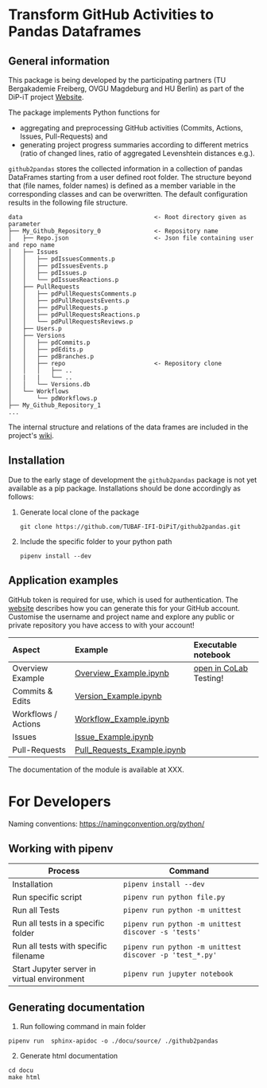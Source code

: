 # Transform GitHub Activities to Pandas Dataframes

## General information

This package is being developed by the participating partners (TU Bergakademie Freiberg, OVGU Magdeburg and HU Berlin) as part of the DiP-iT project [Website](http://dip-it.ovgu.de/).

The package implements Python functions for 
+ aggregating and preprocessing GitHub activities (Commits, Actions, Issues, Pull-Requests) and 
+ generating project progress summaries according to different metrics (ratio of changed lines, ratio of aggregated Levenshtein distances e.g.).

`github2pandas` stores the collected information in a collection of pandas DataFrames starting from a user defined root folder. The structure beyond that (file names, folder names) is defined as a member variable in the corresponding classes and can be overwritten. The default configuration results in the following file structure.

```
data                                     <- Root directory given as parameter
├── My_Github_Repository_0               <- Repository name
│   ├── Repo.json                        <- Json file containing user and repo name
│   ├── Issues
│   │   ├── pdIssuesComments.p
│   │   ├── pdIssuesEvents.p
│   │   ├── pdIssues.p
│   │   └── pdIssuesReactions.p
│   ├── PullRequests
│   │   ├── pdPullRequestsComments.p
│   │   ├── pdPullRequestsEvents.p
│   │   ├── pdPullRequests.p
│   │   ├── pdPullRequestsReactions.p
│   │   └── pdPullRequestsReviews.p
│   ├── Users.p
│   ├── Versions
│   │   ├── pdCommits.p
│   │   ├── pdEdits.p
│   │   ├── pdBranches.p
│   │   ├── repo                         <- Repository clone
│   │   │   ├── ..
│   |   |   └── ..
│   │   └── Versions.db
│   └── Workflows
│       └── pdWorkflows.p
├── My_Github_Repository_1
...
```
The internal structure and relations of the data frames are included in the project's [wiki](https://github.com/TUBAF-IFI-DiPiT/github2pandas/wiki).

## Installation

Due to the early stage of development the `github2pandas` package is not yet available as a pip package. Installations should be done accordingly as follows:

1. Generate local clone of the package
    ```
    git clone https://github.com/TUBAF-IFI-DiPiT/github2pandas.git
    ```
2. Include the specific folder to your python path 
    ```
    pipenv install --dev
    ```

## Application examples 

GitHub token is required for use, which is used for authentication. The [website](https://docs.github.com/en/github/authenticating-to-github/creating-a-personal-access-token) describes how you can generate this for your GitHub account. Customise the username and project name and explore any public or private repository you have access to with your account!

| Aspect              | Example                                                                                                                        | Executable notebook | 
|:------------------- |:------------------------------------------------------------------------------------------------------------------------------ |:------------------- |
| Overview Example    | [Overview_Example.ipynb](https://github.com/TUBAF-IFI-DiPiT/github2pandas/blob/main/notebooks/Overview_Example.ipynb)          | [open in CoLab](https://colab.research.google.com/github/TUBAF-IFI-DiPiT/github2pandas/blob/main/notebooks/Overview_Example.ipynb)  Testing!  |
| Commits & Edits     | [Version_Example.ipynb](https://github.com/TUBAF-IFI-DiPiT/github2pandas/blob/main/notebooks/Version_Example.ipynb)            |                     |
| Workflows / Actions | [Workflow_Example.ipynb](https://github.com/TUBAF-IFI-DiPiT/github2pandas/blob/main/notebooks/Workflow_Example.ipynb)          |                     |
| Issues              | [Issue_Example.ipynb](https://github.com/TUBAF-IFI-DiPiT/github2pandas/blob/main/notebooks/Issues_Example.ipynb)               |                     |
| Pull-Requests       | [Pull_Requests_Example.ipynb](https://github.com/TUBAF-IFI-DiPiT/github2pandas/blob/main/notebooks/Pull_Requests_Example.ipynb)|                     | 

The documentation of the module is available at XXX. 

# For Developers

Naming conventions: https://namingconvention.org/python/

## Working with pipenv


| Process                                     | Command                                                 |
| ------------------------------------------- | ------------------------------------------------------- |
| Installation                                | `pipenv install --dev`                                  |
| Run specific script                         | `pipenv run python file.py`                             |
| Run all Tests                               | `pipenv run python -m unittest`                         |
| Run all tests in a specific folder          | `pipenv run python -m unittest discover -s 'tests'`     |
| Run all tests with specific filename        | `pipenv run python -m unittest discover -p 'test_*.py'` |
| Start Jupyter server in virtual environment | `pipenv run jupyter notebook`                           | 

## Generating documentation

1. Run following command in main folder

```
pipenv run  sphinx-apidoc -o ./docu/source/ ./github2pandas
```

2. Generate html documentation 

```
cd docu
make html
```

